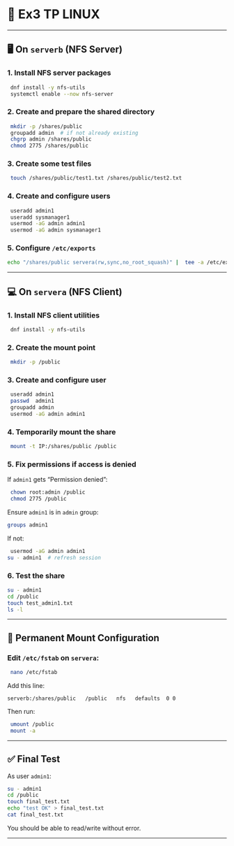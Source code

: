
# 📕 Ex3 TP LINUX
---

## 🖥️ On `serverb` (NFS Server)

### 1. Install NFS server packages
```bash
 dnf install -y nfs-utils
 systemctl enable --now nfs-server
```

### 2. Create and prepare the shared directory
```bash
 mkdir -p /shares/public
 groupadd admin  # if not already existing
 chgrp admin /shares/public
 chmod 2775 /shares/public
```

### 3. Create some test files
```bash
 touch /shares/public/test1.txt /shares/public/test2.txt
```

### 4. Create and configure users
```bash
 useradd admin1
 useradd sysmanager1
 usermod -aG admin admin1
 usermod -aG admin sysmanager1
```

### 5. Configure `/etc/exports`
```bash
echo "/shares/public servera(rw,sync,no_root_squash)" |  tee -a /etc/exports
```

---

## 💻 On `servera` (NFS Client)

### 1. Install NFS client utilities
```bash
 dnf install -y nfs-utils
```

### 2. Create the mount point
```bash
 mkdir -p /public
```

### 3. Create and configure user
```bash
 useradd admin1
 passwd  admin1
 groupadd admin 
 usermod -aG admin admin1
```

### 4. Temporarily mount the share
```bash
 mount -t IP:/shares/public /public
```

### 5. Fix permissions if access is denied
If `admin1` gets “Permission denied”:
```bash
 chown root:admin /public
 chmod 2775 /public
```

Ensure `admin1` is in `admin` group:
```bash
groups admin1
```

If not:
```bash
 usermod -aG admin admin1
su - admin1  # refresh session
```

### 6. Test the share
```bash
su - admin1
cd /public
touch test_admin1.txt
ls -l
```

---

## 📌 Permanent Mount Configuration

### Edit `/etc/fstab` on `servera`:
```bash
 nano /etc/fstab
```

Add this line:
```
serverb:/shares/public   /public   nfs   defaults  0 0
```

Then run:
```bash
 umount /public
 mount -a
```

---

## ✅ Final Test

As user `admin1`:
```bash
su - admin1
cd /public
touch final_test.txt
echo "test OK" > final_test.txt
cat final_test.txt
```

You should be able to read/write without error.

---
